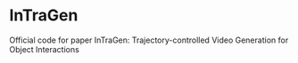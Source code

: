 # InTraGen
Official code for paper InTraGen: Trajectory-controlled Video Generation for Object Interactions
